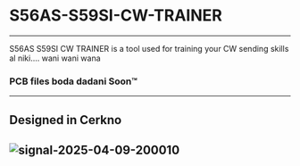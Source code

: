 # S56AS-S59SI-CW-TRAINER
---
S56AS S59SI CW TRAINER is a tool used for training your CW sending skills al niki.... wani wani wana
### PCB files boda dadani Soon™
---
Designed in Cerkno
---
![signal-2025-04-09-200010](https://github.com/user-attachments/assets/9534f88d-6da3-46e3-a154-4f17dd066daf)
---
